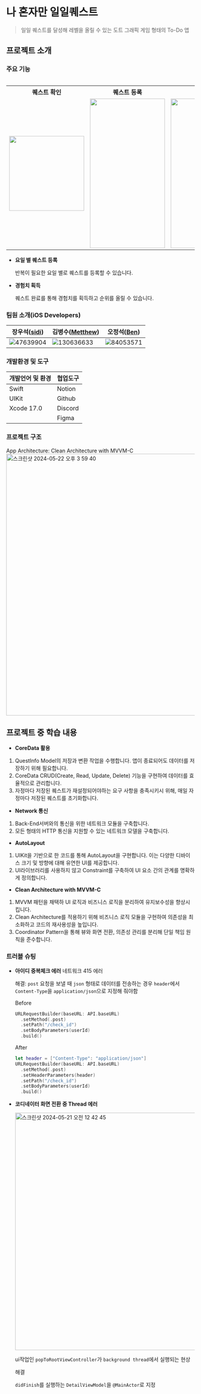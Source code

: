 # 나 혼자만 일일퀘스트
> 일일 퀘스트를 달성해 레벨을 올릴 수 있는 도트 그래픽 게임 형태의 To-Do 앱

## 프로젝트 소개

### 주요 기능
<table>
  <table>
  <tr>
    <tr>
    <th>퀘스트 확인</th>
    <th>퀘스트 등록</th>
    <th>랭킹</th>
    <th>프로필</th>
  </tr>
    <td>
      <img src="https://github.com/jus1234/aloneDailyQuest/assets/47639904/c5e7ff1b-07dc-471e-8797-14c53315fbb4" width="200" heig0ht="400" >
    </td>
    <td>
      <img src="https://github.com/jus1234/aloneDailyQuest/assets/47639904/a9bb0d68-908b-47a4-8a6b-4d155ca99a51" width="200" height="400">
    </td>
    <td>
      <img src="https://github.com/jus1234/aloneDailyQuest/assets/47639904/2b209695-2547-4535-9ebf-b753cd76d7ff" width="200" height="400">
    </td>
    <td>
      <img src="https://github.com/jus1234/aloneDailyQuest/assets/47639904/ad6ba6c1-9d63-42fb-abfd-071fe658b1c7" width="200" height="400">
    </td>
  </tr>
</table>


- **요일 별 퀘스트 등록**
    
    반복이 필요한 요일 별로 퀘스트를 등록할 수 있습니다.
    
- **경험치 획득**
    
    퀘스트 완료를 통해 경험치를 획득하고 순위를 올릴 수 있습니다.


### 팀원 소개(iOS Developers)
| 장우석([sidi](https://github.com/jus1234)) | 김병수([Metthew](https://github.com/kimbs5899)) | 오정석([Ben](https://github.com/jungseok-corine)) |
| --- | --- | --- |
| ![47639904](https://github.com/jus1234/aloneDailyQuest/assets/47639904/c5c3a342-15db-4250-8623-6b4a2c5539cf) | ![130636633](https://github.com/jus1234/aloneDailyQuest/assets/47639904/4df0f420-5b55-4332-bb35-b69f1ce7f1ae) | ![84053571](https://github.com/jus1234/aloneDailyQuest/assets/47639904/8cd8f1ae-8dd4-4c11-9c7e-6585c66359e6) |

### 개발환경 및 도구
| 개발언어 및 환경 | 협업도구 |
| --- | --- |
| Swift | Notion |
| UIKit | Github  |
| Xcode 17.0 | Discord |
|   |  Figma | 

### 프로젝트 구조

App Architecture: Clean Architecture with MVVM-C
<img width="700" alt="스크린샷 2024-05-22 오후 3 59 40" src="https://github.com/jus1234/aloneDailyQuest/assets/47639904/4ebd7a0d-8ebf-424e-901a-cccc4414f967">



## 프로젝트 중 학습 내용

- **CoreData 활용**
1. QuestInfo Model의 저장과 변환 작업을 수행합니다. 
앱이 종료되어도 데이터를 저장하기 위해 필요합니다.
2. CoreData CRUD(Create, Read, Update, Delete) 기능을 구현하여 데이터를 효율적으로 관리합니다.
3. 자정마다 저장된 퀘스트가 재설정되어야하는 요구 사항을 충족시키시 위해, 
매일 자정마다 저장된 퀘스트를 초기화합니다.
- **Network 통신**
1. Back-End서버와의 통신을 위한 네트워크 모듈을 구축합니다. 
2. 모든 형태의 HTTP 통신을 지원할 수 있는 네트워크 모델을 구축합니다.
- **AutoLayout**
1. UIKit을 기반으로 한 코드를 통해 AutoLayout을 구현합니다.
이는 다양한 디바이스 크기 및 방향에 대해 유연한 UI를 제공합니다.
2. UI라이브러리를 사용하지 않고 Constraint를 구축하여 UI 요소 간의 관계를 명확하게 정의합니다.
- **Clean Architecture with MVVM-C**
1. MVVM 패턴을 채택하 UI 로직과 비즈니스 로직을 분리하여 유지보수성을 향상시킵니다.
2. Clean Architecture를 적용하기 위해 비즈니스 로직 모듈을 구현하여 의존성을 최소화하고 코드의 재사용성을 높입니다.
3. Coordinator Pattern을 통해 뷰와 화면 전환, 의존성 관리를 분리해 단일 책임 원칙을 준수합니다.
    

### 트러블 슈팅
- **아이디 중복체크 에러**
  네트워크 415 에러
        
    해결: `post` 요청을 보낼 때 `json` 형태로 데이터를 전송하는 경우 `header`에서 `Content-Type`을 `application/json`으로 지정해 줘야함
    
    Before
    
    ```swift
    URLRequestBuilder(baseURL: API.baseURL)
      .setMethod(.post)
      .setPath("/check_id")
      .setBodyParameters(userId)
      .build()
    ```
    
    After
    
    ```swift
    let header = ["Content-Type": "application/json"]
    URLRequestBuilder(baseURL: API.baseURL)
      .setMethod(.post)
      .setHeaderParameters(header)
      .setPath("/check_id")
      .setBodyParameters(userId)
      .build()
    ```

- **코디네이터 화면 전환 중 Thread 에러**
    
    <img width="635" alt="스크린샷 2024-05-21 오전 12 42 45" src="https://github.com/jus1234/aloneDailyQuest/assets/47639904/0ad009f0-3b2e-48a2-9bfb-6561c8644726">

    ui작업인 `popToRootViewController`가 `background thread`에서 실행되는 현상
    
    해결
    
    `didFinish`를 실행하는 `DetailViewModel`을 `@MainActor`로 지정
